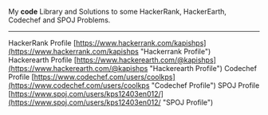 My **code** Library and Solutions to some HackerRank, HackerEarth, Codechef and SPOJ Problems.

----------

HackerRank Profile [https://www.hackerrank.com/kapishps](https://www.hackerrank.com/kapishps "Hackerrank Profile")  
Hackerearth Profile [https://www.hackerearth.com/@kapishps](https://www.hackerearth.com/@kapishps "Hackerearth Profile")
Codechef Profile [https://www.codechef.com/users/coolkps](https://www.codechef.com/users/coolkps "Codechef Profile")
SPOJ Profile [https://www.spoj.com/users/kps12403en012/](https://www.spoj.com/users/kps12403en012/ "SPOJ Profile")
